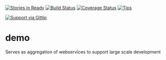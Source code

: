 [![Stories in Ready](https://badge.waffle.io/HaMster21/demo.png?label=ready&title=Ready)](http://waffle.io/HaMster21/demo) [![Build Status](https://travis-ci.org/HaMster21/demo.svg)](https://travis-ci.org/HaMster21/demo) [![Coverage Status](https://coveralls.io/repos/HaMster21/demo/badge.png)](https://coveralls.io/r/HaMster21/demo)
[![Tips](http://img.shields.io/gittip/HaMster21.svg)](https://www.gittip.com/HaMster21/)

[![Support via Gittip](https://rawgithub.com/twolfson/gittip-badge/0.2.0/dist/gittip.png)](https://www.gittip.com/HaMster21/)

demo
====

Serves as aggregation of webservices to support large scale development
